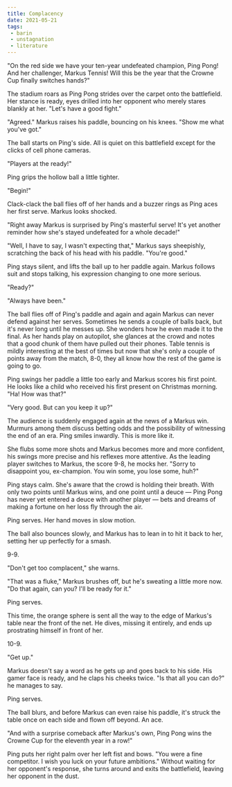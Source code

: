 ```yaml
---
title: Complacency
date: 2021-05-21
tags:
 - barin
 - unstagnation
 - literature
---
```

"On the red side we have your ten-year undefeated champion, Ping Pong! And her challenger, Markus Tennis! Will this be the year that the Crowne Cup finally switches hands?"

<!-- excerpt -->

The stadium roars as Ping Pong strides over the carpet onto the battlefield. Her stance is ready, eyes drilled into her opponent who merely stares blankly at her. "Let's have a good fight."

"Agreed." Markus raises his paddle, bouncing on his knees. "Show me what you've got."

The ball starts on Ping's side. All is quiet on this battlefield except for the clicks of cell phone cameras.

"Players at the ready!"

Ping grips the hollow ball a little tighter.

"Begin!"

Clack-clack the ball flies off of her hands and a buzzer rings as Ping aces her first serve. Markus looks shocked.

"Right away Markus is surprised by Ping's masterful serve! It's yet another reminder how she's stayed undefeated for a whole decade!"

"Well, I have to say, I wasn't expecting that," Markus says sheepishly, scratching the back of his head with his paddle. "You're good."

Ping stays silent, and lifts the ball up to her paddle again. Markus follows suit and stops talking, his expression changing to one more serious.

"Ready?"

"Always have been."

The ball flies off of Ping's paddle and again and again Markus can never defend against her serves. Sometimes he sends a couple of balls back, but it's never long until he messes up. She wonders how he even made it to the final. As her hands play on autopilot, she glances at the crowd and notes that a good chunk of them have pulled out their phones. Table tennis is mildly interesting at the best of times but now that she's only a couple of points away from the match, 8-0, they all know how the rest of the game is going to go.

Ping swings her paddle a little too early and Markus scores his first point. He looks like a child who received his first present on Christmas morning. "Ha! How was that?"

"Very good. But can you keep it up?"

The audience is suddenly engaged again at the news of a Markus win. Murmurs among them discuss betting odds and the possibility of witnessing the end of an era. Ping smiles inwardly. This is more like it.

She flubs some more shots and Markus becomes more and more confident, his swings more precise and his reflexes more attentive. As the leading player switches to Markus, the score 9-8, he mocks her. "Sorry to disappoint you, ex-champion. You win some, you lose some, huh?"

Ping stays calm. She's aware that the crowd is holding their breath. With only two points until Markus wins, and one point until a deuce — Ping Pong has never yet entered a deuce with another player — bets and dreams of making a fortune on her loss fly through the air.

Ping serves. Her hand moves in slow motion.

The ball also bounces slowly, and Markus has to lean in to hit it back to her, setting her up perfectly for a smash.

9-9.

"Don't get too complacent," she warns.

"That was a fluke," Markus brushes off, but he's sweating a little more now. "Do that again, can you? I'll be ready for it."

Ping serves.

This time, the orange sphere is sent all the way to the edge of Markus's table near the front of the net. He dives, missing it entirely, and ends up prostrating himself in front of her.

10-9.

"Get up."

Markus doesn't say a word as he gets up and goes back to his side. His gamer face is ready, and he claps his cheeks twice. "Is that all you can do?" he manages to say.

Ping serves.

The ball blurs, and before Markus can even raise his paddle, it's struck the table once on each side and flown off beyond. An ace.

"And with a surprise comeback after Markus's own, Ping Pong wins the Crowne Cup for the eleventh year in a row!"

Ping puts her right palm over her left fist and bows. "You were a fine competitor. I wish you luck on your future ambitions." Without waiting for her opponent's response, she turns around and exits the battlefield, leaving her opponent in the dust.

